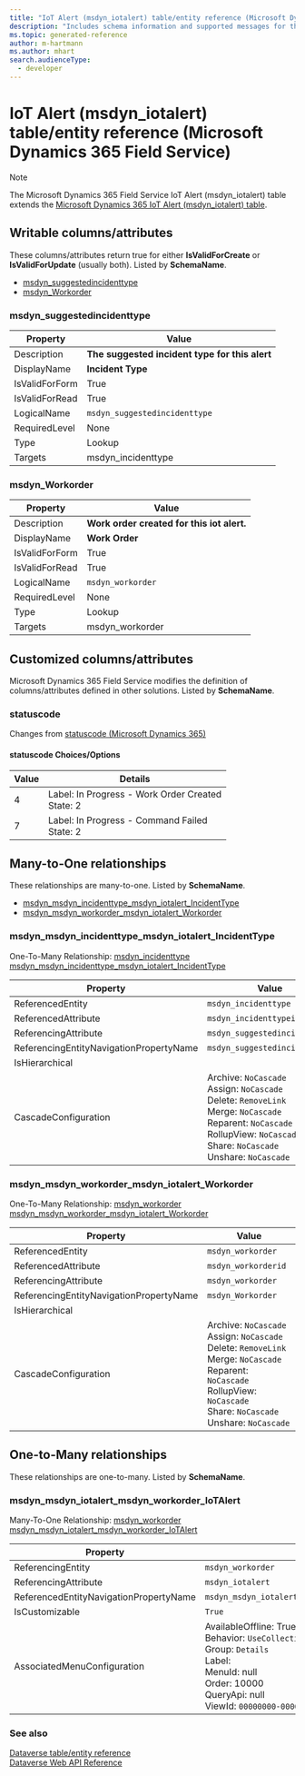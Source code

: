 ```yaml
---
title: "IoT Alert (msdyn_iotalert) table/entity reference (Microsoft Dynamics 365 Field Service)"
description: "Includes schema information and supported messages for the IoT Alert (msdyn_iotalert) table/entity with Microsoft Dynamics 365 Field Service."
ms.topic: generated-reference
author: m-hartmann
ms.author: mhart
search.audienceType: 
  - developer
---
```


# IoT Alert (msdyn_iotalert) table/entity reference (Microsoft Dynamics 365 Field Service)



> [!NOTE]
> The Microsoft Dynamics 365 Field Service IoT Alert (msdyn_iotalert) table extends the [Microsoft Dynamics 365 IoT Alert (msdyn_iotalert) table](/dynamics365/developer/reference/entities/msdyn_iotalert).



## Writable columns/attributes

These columns/attributes return true for either **IsValidForCreate** or **IsValidForUpdate** (usually both). Listed by **SchemaName**.

- [msdyn_suggestedincidenttype](#BKMK_msdyn_suggestedincidenttype)
- [msdyn_Workorder](#BKMK_msdyn_Workorder)

### <a name="BKMK_msdyn_suggestedincidenttype"></a> msdyn_suggestedincidenttype

|Property|Value|
|---|---|
|Description|**The suggested incident type for this alert**|
|DisplayName|**Incident Type**|
|IsValidForForm|True|
|IsValidForRead|True|
|LogicalName|`msdyn_suggestedincidenttype`|
|RequiredLevel|None|
|Type|Lookup|
|Targets|msdyn_incidenttype|

### <a name="BKMK_msdyn_Workorder"></a> msdyn_Workorder

|Property|Value|
|---|---|
|Description|**Work order created for this iot alert.**|
|DisplayName|**Work Order**|
|IsValidForForm|True|
|IsValidForRead|True|
|LogicalName|`msdyn_workorder`|
|RequiredLevel|None|
|Type|Lookup|
|Targets|msdyn_workorder|


## Customized columns/attributes

Microsoft Dynamics 365 Field Service modifies the definition of columns/attributes defined in other solutions. Listed by **SchemaName**.

### <a name="BKMK_statuscode"></a> statuscode

Changes from [statuscode (Microsoft Dynamics 365)](/dynamics365/developer/reference/entities/msdyn_iotalert#BKMK_statuscode)

#### statuscode Choices/Options

|Value|Details|
|---|---|
|4|Label: In Progress - Work Order Created<br />State: 2|
|7|Label: In Progress - Command Failed<br />State: 2|

## Many-to-One relationships

These relationships are many-to-one. Listed by **SchemaName**.

- [msdyn_msdyn_incidenttype_msdyn_iotalert_IncidentType](#BKMK_msdyn_msdyn_incidenttype_msdyn_iotalert_IncidentType)
- [msdyn_msdyn_workorder_msdyn_iotalert_Workorder](#BKMK_msdyn_msdyn_workorder_msdyn_iotalert_Workorder)

### <a name="BKMK_msdyn_msdyn_incidenttype_msdyn_iotalert_IncidentType"></a> msdyn_msdyn_incidenttype_msdyn_iotalert_IncidentType

One-To-Many Relationship: [msdyn_incidenttype msdyn_msdyn_incidenttype_msdyn_iotalert_IncidentType](msdyn_incidenttype.md#BKMK_msdyn_msdyn_incidenttype_msdyn_iotalert_IncidentType)

|Property|Value|
|---|---|
|ReferencedEntity|`msdyn_incidenttype`|
|ReferencedAttribute|`msdyn_incidenttypeid`|
|ReferencingAttribute|`msdyn_suggestedincidenttype`|
|ReferencingEntityNavigationPropertyName|`msdyn_suggestedincidenttype`|
|IsHierarchical||
|CascadeConfiguration|Archive: `NoCascade`<br />Assign: `NoCascade`<br />Delete: `RemoveLink`<br />Merge: `NoCascade`<br />Reparent: `NoCascade`<br />RollupView: `NoCascade`<br />Share: `NoCascade`<br />Unshare: `NoCascade`|

### <a name="BKMK_msdyn_msdyn_workorder_msdyn_iotalert_Workorder"></a> msdyn_msdyn_workorder_msdyn_iotalert_Workorder

One-To-Many Relationship: [msdyn_workorder msdyn_msdyn_workorder_msdyn_iotalert_Workorder](msdyn_workorder.md#BKMK_msdyn_msdyn_workorder_msdyn_iotalert_Workorder)

|Property|Value|
|---|---|
|ReferencedEntity|`msdyn_workorder`|
|ReferencedAttribute|`msdyn_workorderid`|
|ReferencingAttribute|`msdyn_workorder`|
|ReferencingEntityNavigationPropertyName|`msdyn_Workorder`|
|IsHierarchical||
|CascadeConfiguration|Archive: `NoCascade`<br />Assign: `NoCascade`<br />Delete: `RemoveLink`<br />Merge: `NoCascade`<br />Reparent: `NoCascade`<br />RollupView: `NoCascade`<br />Share: `NoCascade`<br />Unshare: `NoCascade`|


## One-to-Many relationships

These relationships are one-to-many. Listed by **SchemaName**.

### <a name="BKMK_msdyn_msdyn_iotalert_msdyn_workorder_IoTAlert"></a> msdyn_msdyn_iotalert_msdyn_workorder_IoTAlert

Many-To-One Relationship: [msdyn_workorder msdyn_msdyn_iotalert_msdyn_workorder_IoTAlert](msdyn_workorder.md#BKMK_msdyn_msdyn_iotalert_msdyn_workorder_IoTAlert)

|Property|Value|
|---|---|
|ReferencingEntity|`msdyn_workorder`|
|ReferencingAttribute|`msdyn_iotalert`|
|ReferencedEntityNavigationPropertyName|`msdyn_msdyn_iotalert_msdyn_workorder_IoTAlert`|
|IsCustomizable|`True`|
|AssociatedMenuConfiguration|AvailableOffline: True<br />Behavior: `UseCollectionName`<br />Group: `Details`<br />Label: <br />MenuId: null<br />Order: 10000<br />QueryApi: null<br />ViewId: `00000000-0000-0000-0000-000000000000`|



### See also

[Dataverse table/entity reference](/power-apps/developer/data-platform/reference/about-entity-reference)  
[Dataverse Web API Reference](/power-apps/developer/data-platform/webapi/reference/about)   

